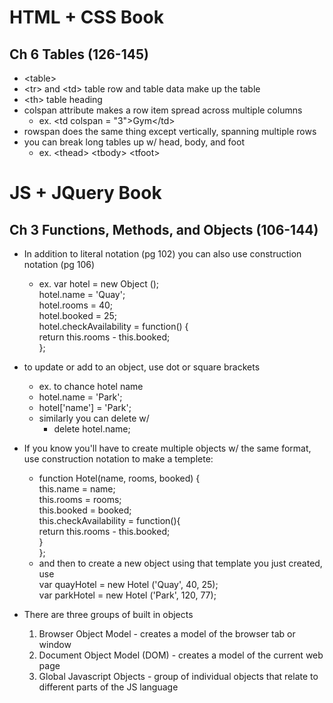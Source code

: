 # HTML + CSS Book
## Ch 6 Tables (126-145)
- \<table>
- \<tr> and \<td> table row and table data make up the table
- \<th> table heading 
- colspan attribute makes a row item spread across multiple columns
    - ex. \<td colspan = "3">Gym\</td>
- rowspan does the same thing except vertically, spanning multiple rows
- you can break long tables up w/ head, body, and foot 
    - ex. \<thead> \<tbody> \<tfoot>

# JS + JQuery Book
## Ch 3 Functions, Methods, and Objects (106-144)
- In addition to literal notation (pg 102) you can also use construction notation (pg 106)
    - ex. var hotel = new Object ();
    <br> hotel.name = 'Quay';
    <br> hotel.rooms = 40;
    <br> hotel.booked = 25;
    <br> hotel.checkAvailability = function() {
        <br> return this.rooms - this.booked;
        <br>
    };

- to update or add to an object, use dot or square brackets
    - ex. to chance hotel name
    - hotel.name = 'Park';
    - hotel['name'] = 'Park';
    - similarly you can delete w/ 
        - delete hotel.name;

- If you know you'll have to create multiple objects w/ the same format, use construction notation to make a templete:
    - function Hotel(name, rooms, booked) {
        <br> this.name = name;
        <br> this.rooms = rooms;
        <br> this.booked = booked;
        <br> this.checkAvailability = function(){
            <br> return this.rooms - this.booked;
            <br>
        }<br>
    };
    - and then to create a new object using that template you just created, use 
    <br> var quayHotel = new Hotel ('Quay', 40, 25);
    <br> var parkHotel = new Hotel ('Park', 120, 77);

- There are three groups of built in objects
    1. Browser Object Model - creates a model of the browser tab or window
    1. Document Object Model (DOM) - creates a model of the current web page
    1. Global Javascript Objects - group of individual objects that relate to different parts of the JS language